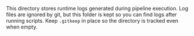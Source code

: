 This directory stores runtime logs generated during pipeline execution.
Log files are ignored by git, but this folder is kept so you can find
logs after running scripts. Keep `.gitkeep` in place so the directory is
tracked even when empty.
